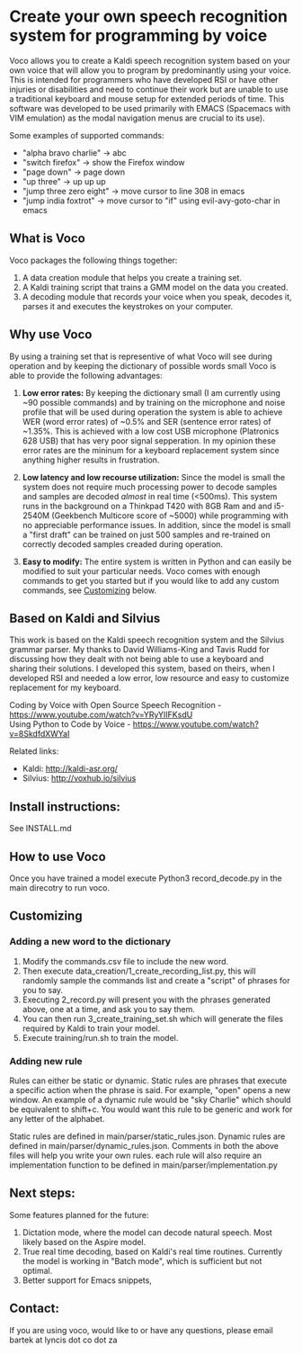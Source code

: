 # Create your own speech recognition system for programming by voice

Voco allows you to create a Kaldi speech recognition system based on your own voice that will allow you to program by predominantly using your voice. This is intended for programmers who have developed RSI or have other injuries or disabilities and need to continue their work but are unable to use a traditional keyboard and mouse setup for extended periods of time. This software was developed to be used primarily with EMACS (Spacemacs with VIM emulation) as the modal navigation menus are crucial to its use).

Some examples of supported commands:
- "alpha bravo charlie" -> abc
- "switch firefox" -> show the Firefox window 
- "page down" -> page down
- "up three" -> up up up
- "jump three zero eight" -> move cursor to line 308 in emacs
- "jump india foxtrot" -> move cursor to "if" using evil-avy-goto-char in emacs 

## What is Voco

Voco packages the following things together:
1. A data creation module that helps you create a training set.
2. A Kaldi training script that trains a GMM model on the data you created.
3. A decoding module that records your voice when you speak, decodes it, parses it and executes the keystrokes on your computer.

## Why use Voco

By using a training set that is representive of what Voco will see during operation and by keeping the dictionary of possible words small Voco is able to provide the following advantages:

1. **Low error rates:**
By keeping the dictionary small (I am currently using ~90 possible commands) and by training on the microphone and noise profile that will be used during operation the system is able to achieve WER (word error rates) of ~0.5% and SER (sentence error rates) of ~1.35%. This is achieved with a low cost USB microphone (Platronics 628 USB) that has very poor signal sepperation. In my opinion these error rates are the mininum for a keyboard replacement system since anything higher results in frustration.

2. **Low latency and low recourse utilization:**
Since the model is small the system does not require much processing power to decode samples and samples are decoded *almost* in real time (<500ms). This system runs in the background on a Thinkpad T420 with 8GB Ram and and i5-2540M (Geekbench Multicore score of ~5000) while programming with no appreciable performance issues. In addition, since the model is small a "first draft" can be trained on just 500 samples and re-trained on correctly decoded samples creaded during operation. 

3. **Easy to modify:**
The entire system is written in Python and can easily be modified to suit your particular needs. Voco comes with enough commands to get you started but if you would like to add any custom commands, see [Customizing](#customizing) below.


## Based on Kaldi and Silvius
This work is based on the Kaldi speech recognition system and the Silvius grammar parser. My thanks to David Williams-King and Tavis Rudd for discussing how they dealt with not being able to use a keyboard and sharing their solutions. I developed this system, based on theirs, when I developed RSI and needed a low error, low resource and easy to customize replacement for my keyboard.


Coding by Voice with Open Source Speech Recognition - https://www.youtube.com/watch?v=YRyYIIFKsdU  
Using Python to Code by Voice - https://www.youtube.com/watch?v=8SkdfdXWYaI  

Related links:
- Kaldi: http://kaldi-asr.org/
- Silvius: http://voxhub.io/silvius


## Install instructions:

See INSTALL.md

## How to use Voco

Once you have trained a model execute Python3 record_decode.py in the main direcotry to run voco.


## Customizing

### Adding a new word to the dictionary

1. Modify the commands.csv file to include the new word. 
2. Then execute data_creation/1_create_recording_list.py, this will randomly sample the commands list and create a "script" of phrases for you to say.
3. Executing 2_record.py will present you with the phrases generated above, one at a time, and ask you to say them.
4. You can then run 3_create_training_set.sh which will generate the files required by Kaldi to train your model.
5. Execute training/run.sh to train the model.

### Adding new rule 

Rules can either be static or dynamic. Static rules are phrases that execute a specific action when the phrase is said. For example, "open" opens a new window.
An example of a dynamic rule would be "sky Charlie" which should be equivalent to shift+c. You would want this rule to be generic and work for any letter of the alphabet. 

Static rules are defined in main/parser/static_rules.json.
Dynamic rules are defined in main/parser/dynamic_rules.json.
Comments in both the above files will help you write your own rules. each rule will also require an implementation function to be defined in main/parser/implementation.py

## Next steps:

Some features planned for the future:
1. Dictation mode, where the model can decode natural speech. Most likely based on the Aspire model.
2. True real time decoding, based on Kaldi's real time routines. Currently the model is working in "Batch mode", which is sufficient but not optimal.
3. Better support for Emacs snippets,

## Contact:
If you are using voco, would like to or have any questions, please email bartek at lyncis dot co dot za
